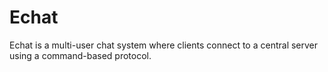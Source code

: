 # Echat
Echat is a multi-user chat system where clients connect to a central server using a command-based protocol.
